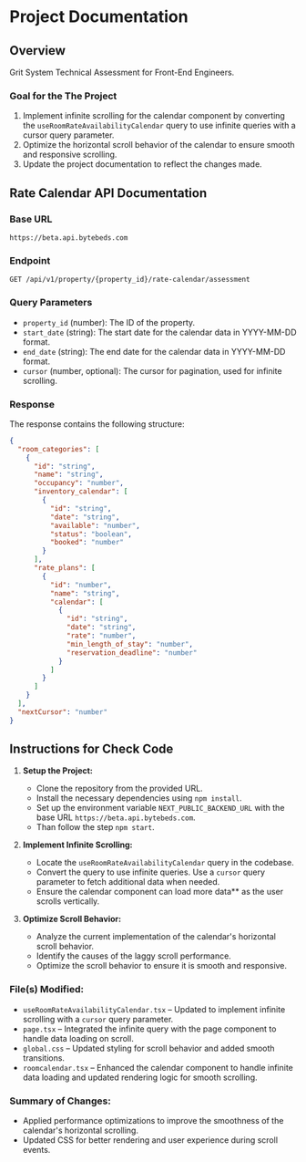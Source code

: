 # Project Documentation

## Overview

Grit System Technical Assessment for Front-End Engineers.

### Goal for the The Project

1. Implement infinite scrolling for the calendar component by converting the `useRoomRateAvailabilityCalendar` query to use infinite queries with a cursor query parameter.
2. Optimize the horizontal scroll behavior of the calendar to ensure smooth and responsive scrolling.
3. Update the project documentation to reflect the changes made.

## Rate Calendar API Documentation

### Base URL

`https://beta.api.bytebeds.com`

### Endpoint

`GET /api/v1/property/{property_id}/rate-calendar/assessment`

### Query Parameters

- `property_id` (number): The ID of the property.
- `start_date` (string): The start date for the calendar data in YYYY-MM-DD format.
- `end_date` (string): The end date for the calendar data in YYYY-MM-DD format.
- `cursor` (number, optional): The cursor for pagination, used for infinite scrolling.

### Response

The response contains the following structure:

```json
{
  "room_categories": [
    {
      "id": "string",
      "name": "string",
      "occupancy": "number",
      "inventory_calendar": [
        {
          "id": "string",
          "date": "string",
          "available": "number",
          "status": "boolean",
          "booked": "number"
        }
      ],
      "rate_plans": [
        {
          "id": "number",
          "name": "string",
          "calendar": [
            {
              "id": "string",
              "date": "string",
              "rate": "number",
              "min_length_of_stay": "number",
              "reservation_deadline": "number"
            }
          ]
        }
      ]
    }
  ],
  "nextCursor": "number"
}
```

## Instructions for Check Code

1. **Setup the Project:**

   - Clone the repository from the provided URL.
   - Install the necessary dependencies using `npm install`.
   - Set up the environment variable `NEXT_PUBLIC_BACKEND_URL` with the base URL `https://beta.api.bytebeds.com`.
   - Than follow the step `npm start`.

2. **Implement Infinite Scrolling:**

   - Locate the `useRoomRateAvailabilityCalendar` query in the codebase.
   - Convert the query to use infinite queries. Use a `cursor` query parameter to fetch additional data when needed.
   - Ensure the calendar component can load more data\*\* as the user scrolls vertically.

3. **Optimize Scroll Behavior:**

   - Analyze the current implementation of the calendar's horizontal scroll behavior.
   - Identify the causes of the laggy scroll performance.
   - Optimize the scroll behavior to ensure it is smooth and responsive.

### File(s) Modified:

- `useRoomRateAvailabilityCalendar.tsx` – Updated to implement infinite scrolling with a `cursor` query parameter.
- `page.tsx` – Integrated the infinite query with the page component to handle data loading on scroll.
- `global.css` – Updated styling for scroll behavior and added smooth transitions.
- `roomcalendar.tsx` – Enhanced the calendar component to handle infinite data loading and updated rendering logic for smooth scrolling.

### Summary of Changes:

- Applied performance optimizations to improve the smoothness of the calendar's horizontal scrolling.
- Updated CSS for better rendering and user experience during scroll events.
